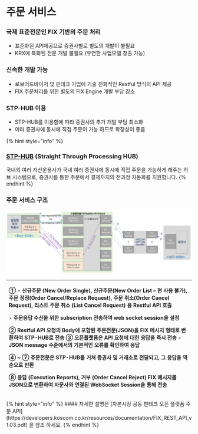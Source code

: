 # 주문 서비스

### 국제 표준전문인 FIX 기반의 주문 처리

* 표준화된 API제공으로 증권사별로 별도의 개발이 불필요
* KRX에 특화된 전문 개발 불필요 \(유연한 사업모델 창출 가능\)

### 신속한 개발 가능

* 로보어드바이저 및  핀테크 기업에 기술 친화적인 Restful 방식의 API 제공
* FIX 주문처리를 위한 별도의 FIX Engine 개발 부담 감소

### STP-HUB 이용

* STP-HUB를 이용함에 따라 증권사의 추가 개발 부담 최소화
* 여러 증권사에 동시에 직접 주문이 가능 하므로 확장성이 좋음

{% hint style="info" %}
### [STP-HUB](https://www.koscom.co.kr/portal/main/contents.do?menuNo=200451) \(Straight Through Processing HUB\)

 국내외 여러 자산운용사가 국내 여러 증권사에 동시에 직접 주문을 가능하게 해주는 허브 시스템으로, 증권사를 통한 주문에서 결제까지의 전과정 자동화를 지원합니다.
{% endhint %}

### 주문 서비스 구조

![](../.gitbook/assets/image%20%2853%29.png)

<table>
  <thead>
    <tr>
      <th style="text-align:left">
        <p>① - 신규주문 (New Order Single), 신규주문(New Order List – 현 사용 불가), 주문 정정(Order
          Cancel/Replace Request), 주문 취소(Order Cancel Request), 리스트 주문 취소 (List Cancel
          Request) 용 Restful API 호출</p>
        <p>- 주문응답 수신을 위한 subscription 전송하여 web socket session을 설정</p>
        <p>② Restful API 요청의 Body에 포함된 주문전문(JSON)을 FIX 메시지 형태로 변환하여 STP-HUB로 전송 ③
          오픈플랫폼은 API 요청에 대한 응답을 즉시 전송 - JSON message 수준에서의 기본적인 오류를 확인하여 응답</p>
        <p>④ ~ ⑦ 주문전문은 STP-HUB를 거쳐 증권사 및 거래소로 전달되고, 그 응답을 역순으로 반환</p>
        <p>⑧ 응답 (Execution Reports), 거부 (Order Cancel Reject) FIX 메시지를 JSON으로 변환하여
          자문사와 연결된 WebSocket Session을 통해 전송</p>
      </th>
    </tr>
  </thead>
  <tbody></tbody>
</table>{% hint style="info" %}
#### 자세한 설명은  [자본시장 공동 핀테크 오픈 플랫폼 주문 API](https://developers.koscom.co.kr/resources/documentation/FIX_REST_API_v1.03.pdf) 을 참조 하세요.
{% endhint %}




